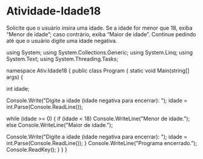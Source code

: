 # Atividade-Idade18
Solicite que o usuário insira uma idade. Se a idade for menor que 18, exiba “Menor de idade”; caso contrário, exiba “Maior de idade”. Continue pedindo até que o usuário digite uma idade negativa.

using System;
using System.Collections.Generic;
using System.Linq;
using System.Text;
using System.Threading.Tasks;

namespace Ativ.Idade18
{
public class Program
{
static void Main(string[] args)
{

int idade;

  Console.Write("Digite a idade (idade negativa para encerrar): ");
            idade = int.Parse(Console.ReadLine());

  while (idade >= 0)
            {
                if (idade < 18)
                    Console.WriteLine("Menor de idade.");
                else
                    Console.WriteLine("Maior de idade.");

  Console.Write("Digite a idade (idade negativa para encerrar): ");
                idade = int.Parse(Console.ReadLine());
            }
            Console.WriteLine("Programa encerrado.");
            Console.ReadKey();
        }
    }
}

